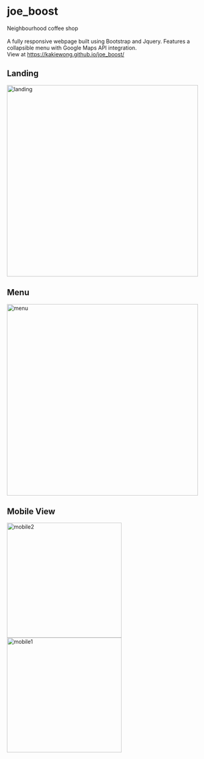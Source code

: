 # joe_boost
Neighbourhood coffee shop
<br>
<br>
A fully responsive webpage built using Bootstrap and Jquery. Features a collapsible menu with Google Maps API integration.
<br>
View at https://kakiewong.github.io/joe_boost/
<h2>Landing</h2>
<img src="https://i.ibb.co/fxrq3XW/landing.png" alt="landing" border="0" width="500">
<h2>Menu</h2>
<img src="https://i.ibb.co/ZYQtyrm/menu.png" alt="menu" border="0" width="500">
<h2>Mobile View</h2>
<span>
<img src="https://i.ibb.co/kKYcfMb/mobile2.png" alt="mobile2" border="0" height="300">
<img src="https://i.ibb.co/k9sDBGP/mobile1.png" alt="mobile1" border="0" height="300">
</span>
